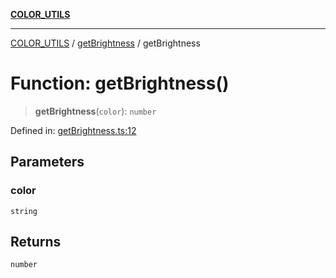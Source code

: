 [**COLOR_UTILS**](../../README.md)

***

[COLOR_UTILS](../../README.md) / [getBrightness](../README.md) / getBrightness

# Function: getBrightness()

> **getBrightness**(`color`): `number`

Defined in: [getBrightness.ts:12](https://github.com/dailker/everyutil/blob/88c583cdd8386be54599315f93f88880d20b94f3/src/color/getBrightness.ts#L12)

## Parameters

### color

`string`

## Returns

`number`
